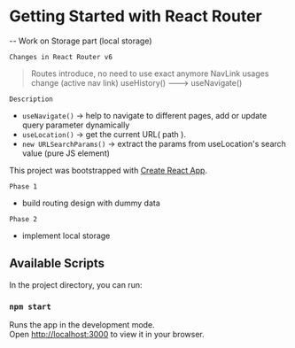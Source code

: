 # Getting Started with React Router

-- Work on Storage part (local storage)

```
Changes in React Router v6
```
> Routes introduce, no need to use exact anymore
> NavLink usages change (active nav link)
> useHistory() ---> useNavigate() 

```
Description
```
+ `useNavigate()` -> help to navigate to different pages, add or update query parameter dynamically
+ `useLocation()` -> get the current URL( path ).
+ `new URLSearchParams()` -> extract the params from useLocation's search value (pure JS element)

This project was bootstrapped with [Create React App](https://github.com/facebook/create-react-app).


```
Phase 1
```
+ build routing design with dummy data

```
Phase 2
```
+ implement local storage 

## Available Scripts

In the project directory, you can run:

### `npm start`

Runs the app in the development mode.\
Open [http://localhost:3000](http://localhost:3000) to view it in your browser.

